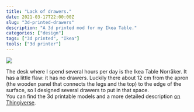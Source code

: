 ```yaml
---
title: "Lack of drawers."
date: 2021-03-17T22:00:00Z
slug: "3d-printed-drawers"
description: "A 3d printed mod for my Ikea Table."
categories: ["design"]
tags: ["3d printed", "Ikea"]
tools: ["3d printer"]
---
```



![](/uploads/drawer1.jpg)

The desk where I spend several hours per day is the Ikea Table Norråker. It has a little flaw: it has no drawers. Luckily there about 12 cm from the apron (the wooden panel that connects the legs and the top) to the edge of the surface, so I designed several drawers to put in that space.  
You can find the 3d printable models and a more detailed description [on Thingiverse](https://www.thingiverse.com/thing:4788776 "My Thingiverse page").

